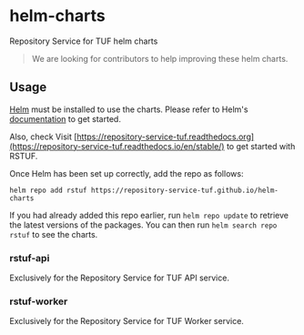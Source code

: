 # helm-charts

Repository Service for TUF helm charts

> We are looking for contributors to help improving these helm charts.

## Usage

[Helm](https://helm.sh) must be installed to use the charts.  Please refer to
Helm's [documentation](https://helm.sh/docs) to get started.

Also, check Visit [https://repository-service-tuf.readthedocs.org](https://repository-service-tuf.readthedocs.io/en/stable/)
to get started with RSTUF.

Once Helm has been set up correctly, add the repo as follows:

    helm repo add rstuf https://repository-service-tuf.github.io/helm-charts

If you had already added this repo earlier, run `helm repo update` to retrieve
the latest versions of the packages.  You can then run `helm search repo
rstuf` to see the charts.

### rstuf-api

Exclusively for the Repository Service for TUF API service.

### rstuf-worker

Exclusively for the Repository Service for TUF Worker service.

